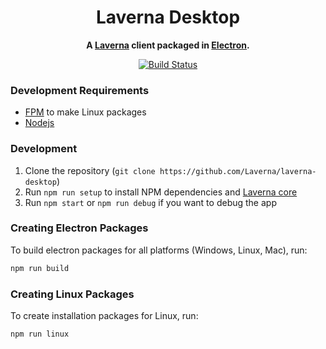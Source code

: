 <div align="center">
  <h1>Laverna Desktop</h1>
  <p><strong>A <a href="https://laverna.cc">Laverna</a> client packaged in <a href="https://electron.atom.io">Electron</a>.</strong><p>

  <a href="https://travis-ci.org/Laverna/laverna-desktop"><img src="https://travis-ci.org/Laverna/laverna-desktop.svg?branch=master" alt="Build Status" /></a>

</div>

### Development Requirements
* [FPM](https://github.com/jordansissel/fpm) to make Linux packages
* [Nodejs](https://nodejs.org/en/)

### Development
1. Clone the repository (`git clone https://github.com/Laverna/laverna-desktop`)
2. Run `npm run setup` to install NPM dependencies and [Laverna core](https://github.com/Laverna/laverna)
3. Run `npm start` or `npm run debug` if you want to debug the app

### Creating Electron Packages
To build electron packages for all platforms (Windows, Linux, Mac), run:

```bash
npm run build
```

### Creating Linux Packages
To create installation packages for Linux, run:

```bash
npm run linux
```
